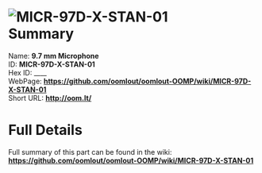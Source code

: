 
![MICR-97D-X-STAN-01](https://github.com/oomlout/oomlout-OOMP/blob/master/parts/MICR-97D-X-STAN-01/MICR-97D-X-STAN-01_420.jpg)   
Summary
=================
  
Name: __9.7 mm Microphone__    
ID: __MICR-97D-X-STAN-01__   
Hex ID: ____   
WebPage: __https://github.com/oomlout/oomlout-OOMP/wiki/MICR-97D-X-STAN-01__   
Short URL: __http://oom.lt/__   

Full Details
==========================
Full summary of this part can be found in the wiki:   
__https://github.com/oomlout/oomlout-OOMP/wiki/MICR-97D-X-STAN-01__    

